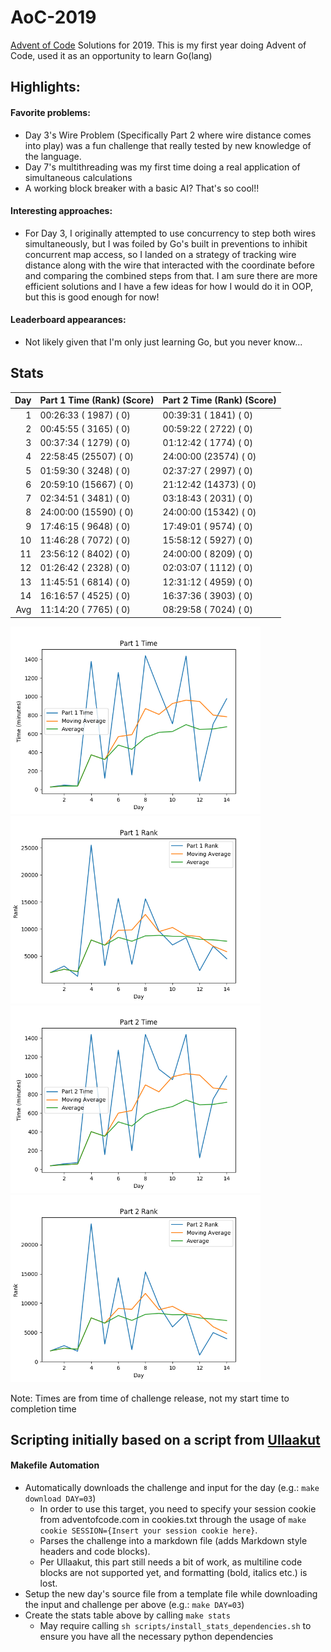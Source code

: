 # AoC-2019
[Advent of Code](adventofcode.com) Solutions for 2019. This is my first year doing Advent of Code, used it as an opportunity to learn Go(lang)

## Highlights:

#### Favorite problems:

* Day 3's Wire Problem (Specifically Part 2 where wire distance comes into play) was a fun challenge that really tested by new knowledge of
the language. 
* Day 7's multithreading was my first time doing a real application of simultaneous calculations
* A working block breaker with a basic AI? That's so cool!!

#### Interesting approaches:

* For Day 3, I originally attempted to use concurrency to step both wires simultaneously, but I was foiled by Go's built in preventions to 
inhibit concurrent map access, so I landed on a strategy of tracking wire distance along with the wire that interacted with the coordinate
before and comparing the combined steps from that. I am sure there are more efficient solutions and I have a few ideas for how I would do
it in OOP, but this is good enough for now!

#### Leaderboard appearances:

* Not likely given that I'm only just learning Go, but you never know...

## Stats
| Day | Part 1 Time (Rank) (Score) | Part 2 Time (Rank) (Score) |
|----:|----------------------------|----------------------------|
|   1 | 00:26:33 ( 1987) (  0)     | 00:39:31 ( 1841) (  0)     |
|   2 | 00:45:55 ( 3165) (  0)     | 00:59:22 ( 2722) (  0)     |
|   3 | 00:37:34 ( 1279) (  0)     | 01:12:42 ( 1774) (  0)     |
|   4 | 22:58:45 (25507) (  0)     | 24:00:00 (23574) (  0)     |
|   5 | 01:59:30 ( 3248) (  0)     | 02:37:27 ( 2997) (  0)     |
|   6 | 20:59:10 (15667) (  0)     | 21:12:42 (14373) (  0)     |
|   7 | 02:34:51 ( 3481) (  0)     | 03:18:43 ( 2031) (  0)     |
|   8 | 24:00:00 (15590) (  0)     | 24:00:00 (15342) (  0)     |
|   9 | 17:46:15 ( 9648) (  0)     | 17:49:01 ( 9574) (  0)     |
|  10 | 11:46:28 ( 7072) (  0)     | 15:58:12 ( 5927) (  0)     |
|  11 | 23:56:12 ( 8402) (  0)     | 24:00:00 ( 8209) (  0)     |
|  12 | 01:26:42 ( 2328) (  0)     | 02:03:07 ( 1112) (  0)     |
|  13 | 11:45:51 ( 6814) (  0)     | 12:31:12 ( 4959) (  0)     |
|  14 | 16:16:57 ( 4525) (  0)     | 16:37:36 ( 3903) (  0)     |
| Avg | 11:14:20 ( 7765) (  0)     | 08:29:58 ( 7024) (  0)     |


<img alt="Part 1 Time Stats" src="statsImages/part1time.png" width=400> <img alt="Part 1 Rank" src="statsImages/part1rank.png" width=400>
<img alt="Part 2 Time Stats" src="statsImages/part2time.png" width=400> <img alt="Part 2 Rank" src="statsImages/part2rank.png" width=400>

Note: Times are from time of challenge release, not my start time to completion time

## Scripting initially based on a script from [Ullaakut](https://github.com/Ullaakut/aoc19)
#### Makefile Automation
* Automatically downloads the challenge and input for the day (e.g.: `make download DAY=03`)
  * In order to use this target, you need to specify your session cookie from adventofcode.com in cookies.txt through the usage of `make cookie SESSION={Insert your session cookie here}`.
  * Parses the challenge into a markdown file (adds Markdown style headers and code blocks).
  * Per Ullaakut, this part still needs a bit of work, as multiline code blocks are not supported yet, and formatting (bold, italics etc.) is lost.
* Setup the new day's source file from a template file while downloading the input and challenge per above (e.g.: `make DAY=03`)
* Create the stats table above by calling `make stats`
  * May require calling `sh scripts/install_stats_dependencies.sh` to ensure you have all the necessary python dependencies
